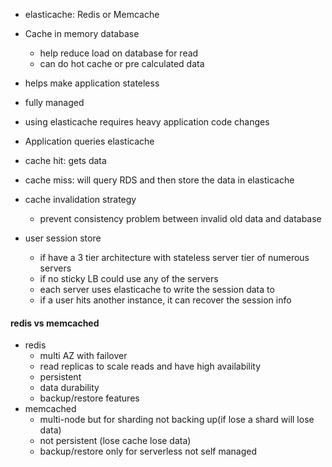 * elasticache: Redis or Memcache
* Cache in memory database 
    * help reduce load on database for read
    * can do hot cache or pre calculated data
* helps make application stateless
* fully managed

* using elasticache requires heavy application code changes


* Application queries elasticache
* cache hit: gets data
* cache miss: will query RDS and then store the data in elasticache

* cache invalidation strategy
    * prevent consistency problem between invalid old data and database

* user session store
    * if have a 3 tier architecture with stateless server tier of numerous servers
    * if no sticky LB could use any of the servers
    * each server uses elasticache to write the session data to
    * if a user hits another instance, it can recover the session info



#### redis vs memcached
* redis
    * multi AZ with failover
    * read replicas to scale reads and have high availability
    * persistent
    * data durability
    * backup/restore features
* memcached
    * multi-node but for sharding not backing up(if lose a shard will lose data)
    * not persistent (lose cache lose data)
    * backup/restore only for serverless not self managed
